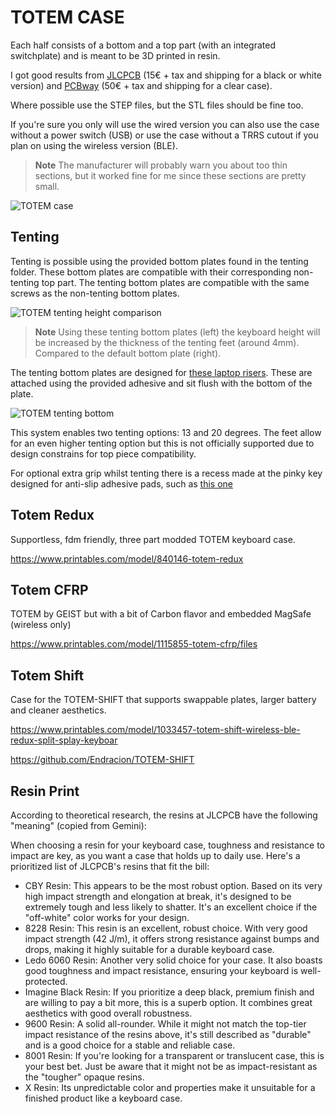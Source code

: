 # TOTEM CASE

Each half consists of a bottom and a top part (with an integrated switchplate) and is meant to be 3D printed in resin. 

I got good results from [JLCPCB](https://cart.jlcpcb.com/quote) (15€ + tax and shipping for a black or white version) and [PCBway](https://www.pcbway.com/rapid-prototyping/manufacture/?type=2&reffercode=TOP) (50€ + tax and shipping for a clear case).

Where possible use the STEP files, but the STL files should be fine too.

If you're sure you only will use the wired version you can also use the case without a power switch (USB) or use the case without a TRRS cutout if you plan on using the wireless version (BLE).

> **Note**
> The manufacturer will probably warn you about too thin sections, but it worked fine for me since these sections are pretty small.


![TOTEM case](/docs/images/TOTEM_case.png)

## Tenting

Tenting is possible using the provided bottom plates found in the tenting folder. These bottom plates are compatible with their corresponding non-tenting top part. The tenting bottom plates are compatible with the same screws as the non-tenting bottom plates.


![TOTEM tenting height comparison](/docs/images/TOTEM_case_height_comparison.png)
> **Note**
>Using these tenting bottom plates (left) the keyboard height will be increased by the thickness of the tenting feet (around 4mm). Compared to the default bottom plate (right).


The tenting bottom plates are designed for [these laptop risers](https://aliexpress.com/item/1005005605228469.html).
These are attached using the provided adhesive and sit flush with the bottom of the plate.

![TOTEM tenting bottom](/docs/images/TOTEM_case_tenting_bottom.png)

This system enables two tenting options: 13 and 20 degrees.
The feet allow for an even higher tenting option but this is not officially supported due to design constrains for top piece compatibility.

For optional extra grip whilst tenting there is a recess made at the pinky key designed for anti-slip adhesive pads, such as [this one](https://aliexpress.com/item/1005005377684110.html)

## Totem Redux

Supportless, fdm friendly, three part modded TOTEM keyboard case.

https://www.printables.com/model/840146-totem-redux

## Totem CFRP

TOTEM by GEIST but with a bit of Carbon flavor and embedded MagSafe (wireless only)

https://www.printables.com/model/1115855-totem-cfrp/files

## Totem Shift 

Case for the TOTEM-SHIFT that supports swappable plates, larger battery and cleaner aesthetics.

https://www.printables.com/model/1033457-totem-shift-wireless-ble-redux-split-splay-keyboar

https://github.com/Endracion/TOTEM-SHIFT

## Resin Print

According to theoretical research, the resins at JLCPCB have the following "meaning" (copied from Gemini):

When choosing a resin for your keyboard case, toughness and resistance to impact are key, as you want a case that holds up to daily use. Here's a prioritized list of JLCPCB's resins that fit the bill:

* CBY Resin: This appears to be the most robust option. Based on its very high impact strength and elongation at break, it's designed to be extremely tough and less likely to shatter. It's an excellent choice if the "off-white" color works for your design.
* 8228 Resin: This resin is an excellent, robust choice. With very good impact strength (42 J/m), it offers strong resistance against bumps and drops, making it highly suitable for a durable keyboard case.
* Ledo 6060 Resin: Another very solid choice for your case. It also boasts good toughness and impact resistance, ensuring your keyboard is well-protected.
* Imagine Black Resin: If you prioritize a deep black, premium finish and are willing to pay a bit more, this is a superb option. It combines great aesthetics with good overall robustness.
* 9600 Resin: A solid all-rounder. While it might not match the top-tier impact resistance of the resins above, it's still described as "durable" and is a good choice for a stable and reliable case.
* 8001 Resin: If you're looking for a transparent or translucent case, this is your best bet. Just be aware that it might not be as impact-resistant as the "tougher" opaque resins.
* X Resin: Its unpredictable color and properties make it unsuitable for a finished product like a keyboard case.

